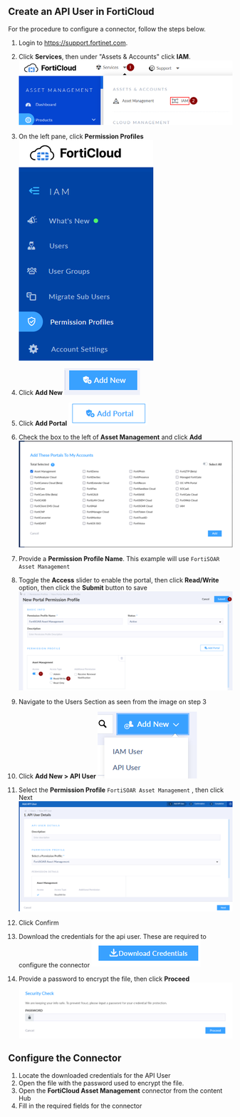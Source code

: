 ## Create an API User in FortiCloud

For the procedure to configure a connector, follow the steps below. 

1. Login to https://support.fortinet.com.
2. Click **Services**, then under "Assets & Accounts" click **IAM**.
![IAM Option](/docs/images/iam.png)

3. On the left pane, click **Permission Profiles**
![Permission Profiles](/docs/images/permission_profiles.png)

4. Click **Add New**
![Add New Button](/docs/images/add_new.png)

5. Click **Add Portal**
![Add Portal Button](/docs/images/add_portal.png)

6. Check the box to the left of **Asset Management** and click **Add**
![Add Asset management permission](/docs/images/check_asset_management.png)

7. Provide a **Permission Profile Name**. This example will use `FortiSOAR Asset Management`
8. Toggle the **Access** slider to enable the portal, then click **Read/Write** option, then click the **Submit** button to save
![Add Asset management permission](/docs/images/enable_portal.png)

9. Navigate to the Users Section as seen from the image on step 3
10. Click **Add New > API User** 
![Add API User](/docs/images/add_api_user.png)
11. Select the **Permission Profile** `FortiSOAR Asset Management` , then click Next
![Assign Profile](/docs/images/assign_profile.png)
12. Click Confirm 
13. Download the credentials for the api user. These are required to configure the connector
![img.png](/docs/images/download_creds.png)
14. Provide a password to encrypt the file, then click **Proceed**
![img](/docs/images/protect_credentials.png)

## Configure the Connector
1. Locate the downloaded credentials for the API User
2. Open the file with the password used to encrypt the file.
3. Open the **FortiCloud Asset Management** connector from the content Hub
4. Fill in the required fields for the connector